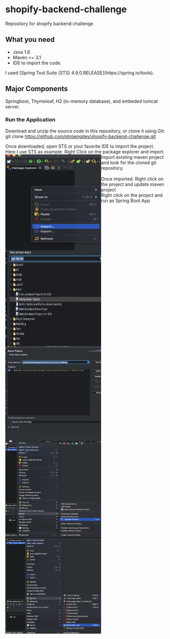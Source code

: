 # shopify-backend-challenge
Repository for shopify backend challenge

## What you need
<ul>
 <li> Java 1.8 </li>
 <li> Maven >= 3.1 </li>
 <li> IDE to import the code.</li>
</ul>
I used [Spring Tool Suite (STS) 4.9.0.RELEASE](https://spring.io/tools).

## Major Components

Springboot, Thymeleaf, H2 (in-memory database), and embeded tomcat server. <br/>


### Run the Application
Download and unzip the source code in this repository, or clone it using Git: git clone https://github.com/ptrpengdev/shopify-backend-challenge.git <br/>

Once downloaded, open STS or your favorite IDE to import the project. 
<br/> Here I use STS as example.
<label>Right Click on the package explorer and import.</label>
<br/> <a href="url"><img src="https://github.com/ptrpengdev/shopify-backend-challenge/blob/main/readme_img/import1.png" align="left" height="300" width="300" ></a>
<label>Import existing maven project and look for the cloned git repository.</label>
<br/> <a href="url"><img src="https://github.com/ptrpengdev/shopify-backend-challenge/blob/main/readme_img/import2.png" align="left" height="300" width="300" ></a>
<br/> <a href="url"><img src="https://github.com/ptrpengdev/shopify-backend-challenge/blob/main/readme_img/import3.png" align="left" height="300" width="300" ></a>
<label>Once imported. Right click on the project and update maven project</label>
<br/> <a href="url"><img src="https://github.com/ptrpengdev/shopify-backend-challenge/blob/main/readme_img/update_maven.png" align="left" height="300" width="300" ></a>
<label>Right click on the project and run as Spring Boot App</label>
<br/> <a href="url"><img src="https://github.com/ptrpengdev/shopify-backend-challenge/blob/main/readme_img/run.png" align="left" height="300" width="300" ></a>



